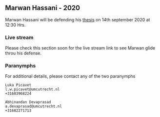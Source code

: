 ## Marwan Hassani - 2020

Marwan  Hassani will be defending his [thesis](https://drive.google.com/file/d/1mmUsOXEVejN2__VAJ6VGkLMWDfzg6wug/view?usp=sharing) on 14th september 2020 at 12:30 Hrs. 

### Live stream

Please check this section soon for the live stream link to see Marwan glide throu his defense.

### Paranymphs

For additional details, please contact any of the two paranymphs

```
Luka Picavet
l.w.picavet@umcutrecht.nl
+31683968224
```
```
Abhinandan Devaprasad
a.devaprasad@umcutrecht.nl
+31682271713
```
